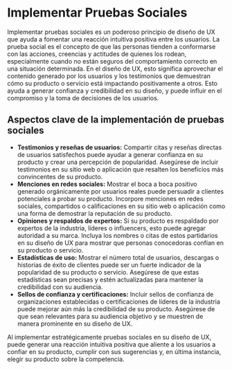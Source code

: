 # Implementar Pruebas Sociales

Implementar pruebas sociales es un poderoso principio de diseño de UX que ayuda a fomentar una reacción intuitiva positiva entre los usuarios. La prueba social es el concepto de que las personas tienden a conformarse con las acciones, creencias y actitudes de quienes los rodean, especialmente cuando no están seguros del comportamiento correcto en una situación determinada. En el diseño de UX, esto significa aprovechar el contenido generado por los usuarios y los testimonios que demuestran cómo su producto o servicio está impactando positivamente a otros. Esto ayuda a generar confianza y credibilidad en su diseño, y puede influir en el compromiso y la toma de decisiones de los usuarios.

## Aspectos clave de la implementación de pruebas sociales

- **Testimonios y reseñas de usuarios:** Compartir citas y reseñas directas de usuarios satisfechos puede ayudar a generar confianza en su producto y crear una percepción de popularidad. Asegúrese de incluir testimonios en su sitio web o aplicación que resalten los beneficios más convincentes de su producto.
- **Menciones en redes sociales:** Mostrar el boca a boca positivo generado orgánicamente por usuarios reales puede persuadir a clientes potenciales a probar su producto. Incorpore menciones en redes sociales, compartidos o calificaciones en su sitio web o aplicación como una forma de demostrar la reputación de su producto.
- **Opiniones y respaldos de expertos:** Si su producto es respaldado por expertos de la industria, líderes o influencers, esto puede agregar autoridad a su marca. Incluya los nombres o citas de estos partidarios en su diseño de UX para mostrar que personas conocedoras confían en su producto o servicio.
- **Estadísticas de uso:** Mostrar el número total de usuarios, descargas o historias de éxito de clientes puede ser un fuerte indicador de la popularidad de su producto o servicio. Asegúrese de que estas estadísticas sean precisas y estén actualizadas para mantener la credibilidad con su audiencia.
- **Sellos de confianza y certificaciones:** Incluir sellos de confianza de organizaciones establecidas o certificaciones de líderes de la industria puede mejorar aún más la credibilidad de su producto. Asegúrese de que sean relevantes para su audiencia objetivo y se muestren de manera prominente en su diseño de UX.

Al implementar estratégicamente pruebas sociales en su diseño de UX, puede generar una reacción intuitiva positiva que aliente a los usuarios a confiar en su producto, cumplir con sus sugerencias y, en última instancia, elegir su producto sobre la competencia.
